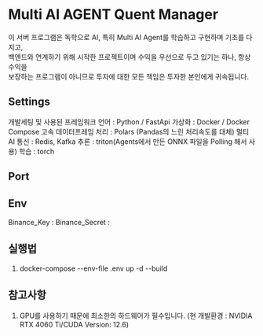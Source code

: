 # Multi AI AGENT Quent Manager

이 서버 프로그램은 독학으로 AI, 특히 Multi AI Agent를 학습하고 구현하며 기초를 다지고,  
백엔드와 연계하기 위해 시작한 프로젝트이며 수익을 우선으로 두고 있기는 하나, 항상 수익을  
보장하는 프로그램이 아니므로 투자에 대한 모든 책임은 투자한 본인에게 귀속됩니다.

## Settings

개발세팅 및 사용된 프레임워크
언어 : Python / FastApi
가상화 : Docker / Docker Compose
고속 데이터프레임 처리 : Polars (Pandas의 느린 처리속도를 대체)
멀티 AI 통신 : Redis, Kafka
추론 : triton(Agents에서 만든 ONNX 파일을 Polling 해서 사용)
학습 : torch

## Port

## Env

Binance_Key :
Binance_Secret :

## 실행법

1. docker-compose --env-file .env up -d --build

## 참고사항

1. GPU를 사용하기 때문에 최소한의 하드웨어가 필수입니다. (현 개발환경 : NVIDIA RTX 4060 Ti/CUDA Version: 12.6)
